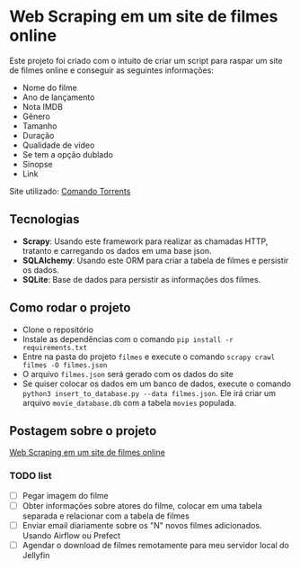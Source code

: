 # Web Scraping em um site de filmes online


Este projeto foi criado com o intuito de criar um script para raspar um site de filmes online e conseguir as seguintes informações:

- Nome do filme
- Ano de lançamento
- Nota IMDB
- Gênero
- Tamanho
- Duração
- Qualidade de vídeo
- Se tem a opção dublado
- Sinopse
- Link


Site utilizado: [Comando Torrents](https://comando.la/)


## Tecnologias 

- **Scrapy**: Usando este framework para realizar as chamadas HTTP, tratanto e carregando os dados em uma base json.
- **SQLAlchemy**: Usando este ORM para criar a tabela de filmes e persistir os dados.
- **SQLite**: Base de dados para persistir as informações dos filmes.

## Como rodar o projeto

- Clone o repositório
- Instale as dependências com o comando `pip install -r requirements.txt`
- Entre na pasta do projeto `filmes` e execute o comando `scrapy crawl filmes -O filmes.json`
- O arquivo `filmes.json` será gerado com os dados do site
- Se quiser colocar os dados em um banco de dados, execute o comando `python3 insert_to_database.py --data filmes.json`. Ele irá criar um arquivo `movie_database.db` com a tabela `movies` populada.


## Postagem sobre o projeto

[Web Scraping em um site de filmes online](https://medium.com/@levyvix/como-fazer-raspagem-de-dados-em-sites-com-scrapy-e-python-1cc315f301fb)

### TODO list
- [ ] Pegar imagem do filme
- [ ] Obter informações sobre atores do filme, colocar em uma tabela separada e relacionar com a tabela de filmes
- [ ] Enviar email diariamente sobre os "N" novos filmes adicionados. Usando Airflow ou Prefect
- [ ] Agendar o download de filmes remotamente para meu servidor local do Jellyfin
